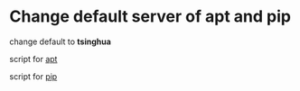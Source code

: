 # Change default server of apt and pip

change default to **tsinghua**

script for [apt](replace.sh)

script for [pip](pip.sh)